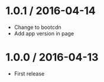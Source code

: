 
1.0.1 / 2016-04-14
==================

  * Change to bootcdn
  * Add app version in page

1.0.0 / 2016-04-13
==================

  * First release
